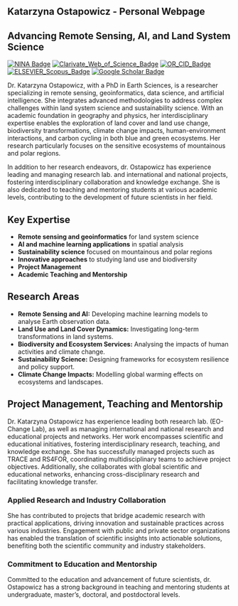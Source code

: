 ## Katarzyna Ostapowicz - Personal Webpage

<h2><strong>Advancing Remote Sensing, AI, and Land System Science</strong></h2> 

[![NINA Badge](https://img.shields.io/badge/NINA-Staff-blue)](https://www.nina.no/english/Contact/Employees/Employee-info?AnsattID=16669)
[![Clarivate_Web_of_Science_Badge](https://img.shields.io/badge/Clarivate-WoS-lightgrey)](https://www.webofscience.com/wos/author/record/AAE-4380-2019)
[![OR_CID_Badge](https://img.shields.io/badge/ORC-ID-lightgrey)](https://orcid.org/0000-0002-4830-8202)
[![ELSEVIER_Scopus_Badge](https://img.shields.io/badge/ELSEVIER-Scopus-lightgrey)](https://www.scopus.com/authid/detail.uri?authorId=8943458300)
[![Google Scholar Badge](https://img.shields.io/badge/Google-Scholar-lightgrey)](https://scholar.google.com/citations?user=7dxBUIcAAAAJ&hl=en&oi=ao)

<p>
	Dr. Katarzyna Ostapowicz, with a PhD in Earth Sciences, is a researcher specializing in remote sensing, geoinformatics, data science, and artificial intelligence. She integrates advanced methodologies to address complex challenges within land system science and sustainability science. With an academic foundation in geography and physics, her interdisciplinary expertise enables the exploration of land cover and land use change, biodiversity transformations, climate change impacts, human-environment interactions, and carbon cycling in both blue and green ecosystems. Her research particularly focuses on the sensitive ecosystems of mountainous and polar regions.</br>
<p></p>
In addition to her research endeavors, dr. Ostapowicz has experience leading and managing research lab. and international and national projects, fostering interdisciplinary collaboration and knowledge exchange. She is also dedicated to teaching and mentoring students at various academic levels, contributing to the development of future scientists in her field.</br>
 	<h2>Key Expertise</h2>
            <ul>
                <li><strong>Remote sensing and geoinformatics</strong> for land system science</li>
                <li><strong>AI and machine learning applications</strong> in spatial analysis</li>
                <li><strong>Sustainability science</strong> focused on mountainous and polar regions</li>
                <li><strong>Innovative approaches</strong> to studying land use and biodiversity</li>
		<li><strong>Project Management</strong></li>
                <li><strong>Academic Teaching and Mentorship</strong></li>
            </ul>
	<h2>Research Areas</h2>
            <ul>
                <li><strong>Remote Sensing and AI:</strong> Developing machine learning models to analyse Earth observation data.</li>
                <li><strong>Land Use and Land Cover Dynamics:</strong> Investigating long-term transformations in land systems.</li>
                <li><strong>Biodiversity and Ecosystem Services:</strong> Analysing the impacts of human activities and climate change.</li>
                <li><strong>Sustainability Science:</strong> Designing frameworks for ecosystem resilience and policy support.</li>
                <li><strong>Climate Change Impacts:</strong> Modelling global warming effects on ecosystems and landscapes.</li>
	    </ul>
	<h2>Project Management, Teaching and Mentorship</h2>	
			Dr. Katarzyna Ostapowicz has experience leading both research lab. (EO-Change Lab), as well as managing international and national research and educational projects and networks. Her work encompasses scientific and educational initiatives, fostering interdisciplinary research, teaching, and knowledge exchange. She has successfully managed projects such as TRACE and RS4FOR, coordinating multidisciplinary teams to achieve project objectives. Additionally, she collaborates with global scientific and educational networks, enhancing cross-disciplinary research and facilitating knowledge transfer.</br>
			<p></p>
	    	<h3>Applied Research and Industry Collaboration</h3>
			She has contributed to projects that bridge academic research with practical applications, driving innovation and sustainable practices across various industries. Engagement with public and private sector organizations has enabled the translation of scientific insights into actionable solutions, benefiting both the scientific community and industry stakeholders.</br>
			<p></p>
	    	<h3>Commitment to Education and Mentorship</h3>
			Committed to the education and advancement of future scientists, dr. Ostapowicz has a strong background in teaching and mentoring students at undergraduate, master’s, doctoral, and postdoctoral levels.</br>
			<p></p>
</p>
